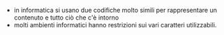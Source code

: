 - in informatica si usano due codifiche molto simili per rappresentare un contenuto e tutto ciò che c'è intorno
- molti ambienti informatici hanno restrizioni sui vari caratteri utilizzabili.